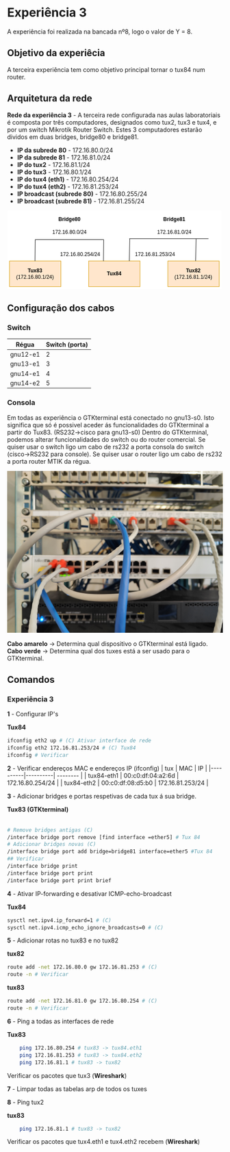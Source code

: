# Experiência 3
A experiência foi realizada na bancada nº8, logo o valor de Y = 8.

## Objetivo da experiêcia
A terceira experiência tem como objetivo principal tornar o tux84 num router.

## Arquitetura da rede
**Rede da experiência 3** - A terceira rede configurada nas aulas laboratoriais é composta por três computadores, designados como tux2, tux3 e tux4, e por um switch Mikrotik Router Switch. Estes 3 computadores estarão dividos em duas bridges, bridge80 e bridge81.

- **IP da subrede 80** - 172.16.80.0/24
- **IP da subrede 81** - 172.16.81.0/24
- **IP do tux2** - 172.16.81.1/24
- **IP do tux3** - 172.16.80.1/24
- **IP do tux4 (eth1)** - 172.16.80.254/24
- **IP do tux4 (eth2)** - 172.16.81.253/24
- **IP broadcast (subrede 80)** - 172.16.80.255/24
- **IP broadcast (subrede 81)** - 172.16.81.255/24

![Arquiteura da rede exp3](img/exp3arch.png)


## Configuração dos cabos
### Switch 
|Régua | Switch (porta)|
|----------|----------|
| gnu12-e1 | 2        |
| gnu13-e1 | 3        |
| gnu14-e1 | 4        |
| gnu14-e2 | 5        |


### Consola
Em todas as experiência o GTKterminal está conectado no gnu13-s0. Isto significa que só é possivel aceder ás funcionalidades do GTKterminal a partir do Tux83. (RS232->cisco para gnu13-s0)
Dentro do GTKterminal, podemos alterar funcionalidades do switch ou do router comercial. Se quiser usar o switch ligo um cabo de rs232 a porta consola do switch (cisco->RS232 para console). Se quiser usar o router ligo um cabo de rs232 a porta router MTIK da régua.

![Cabos exp3](img/cables3.jpg)

**Cabo amarelo** -> Determina qual dispositivo o GTKterminal está ligado.
**Cabo verde** -> Determina qual dos tuxes está a ser usado para o GTKterminal.

## Comandos

### Experiência 3

**1** - Configurar IP's

**Tux84** 
```bash
ifconfig eth2 up # (C) Ativar interface de rede
ifconfig eth2 172.16.81.253/24 # (C) Tux84
ifconfig # Verificar
```

**2** - Verificar endereços MAC e endereços IP (ifconfig)
| tux | MAC | IP |
|----------|----------| -------- |
| tux84-eth1 | 00:c0:df:04:a2:6d | 172.16.80.254/24 |
| tux84-eth2 | 00:c0:df:08:d5:b0 | 172.16.81.253/24 |


**3** - Adicionar bridges e portas respetivas de cada tux á sua bridge.

**Tux83 (GTKterminal)**
```bash

# Remove bridges antigas (C)
/interface bridge port remove [find interface =ether5] # Tux 84
# Adicionar bridges novas (C)
/interface bridge port add bridge=bridge81 interface=ether5 #Tux 84
## Verificar
/interface bridge print
/interface bridge port print
/interface bridge port print brief
```

**4** - Ativar IP-forwarding e desativar ICMP-echo-broadcast

**Tux84**
```bash 
sysctl net.ipv4.ip_forward=1 # (C)
sysctl net.ipv4.icmp_echo_ignore_broadcasts=0 # (C)
```
**5** - Adicionar rotas no tux83 e no tux82

**tux82**
```bash 
route add -net 172.16.80.0 gw 172.16.81.253 # (C)
route -n # Verificar
```
**tux83**
```bash 
route add -net 172.16.81.0 gw 172.16.80.254 # (C)
route -n # Verificar
```

**6** - Ping a todas as interfaces de rede

**Tux83**
```bash
    ping 172.16.80.254 # tux83 -> tux84.eth1
    ping 172.16.81.253 # tux83 -> tux84.eth2
    ping 172.16.81.1 # tux83 -> tux82
```
Verificar os pacotes que tux3 (**Wireshark**)

**7** - Limpar todas as tabelas arp de todos os tuxes

**8** -  Ping tux2

**tux83**

```bash
    ping 172.16.81.1 # tux83 -> tux82
```

Verificar os pacotes que tux4.eth1 e tux4.eth2 recebem (**Wireshark**)
